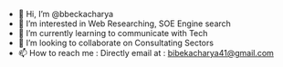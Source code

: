 - 👋 Hi, I’m @bbeckacharya
- 👀 I’m interested in Web Researching, SOE Engine search
- 🌱 I’m currently learning to communicate with Tech
- 💞️ I’m looking to collaborate on Consultating Sectors
- 📫 How to reach me : Directly email at : bibekacharya41@gmail.com

<!---
bbeckacharya/bbeckacharya is a ✨ special ✨ repository because its `README.md` (this file) appears on your GitHub profile.
You can click the Preview link to take a look at your changes.
--->
